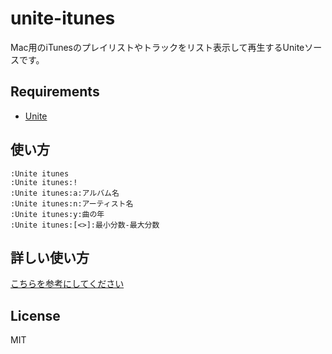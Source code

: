 # unite-itunes
Mac用のiTunesのプレイリストやトラックをリスト表示して再生するUniteソースです。

Requirements
-----
- [Unite](https://github.com/Shougo/unite.vim)

使い方
-----

    :Unite itunes
    :Unite itunes:!
    :Unite itunes:a:アルバム名
    :Unite itunes:n:アーティスト名
    :Unite itunes:y:曲の年
    :Unite itunes:[<>]:最小分数-最大分数


詳しい使い方
-----
[こちらを参考にしてください](http://skrby1.com/?p=125)

License
----
MIT
